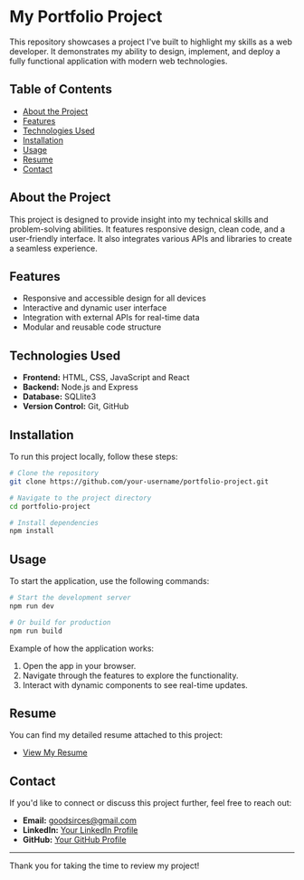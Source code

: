 # My Portfolio Project

This repository showcases a project I've built to highlight my skills as a web developer. It demonstrates my ability to design, implement, and deploy a fully functional application with modern web technologies.

## Table of Contents

- [About the Project](#about-the-project)
- [Features](#features)
- [Technologies Used](#technologies-used)
- [Installation](#installation)
- [Usage](#usage)
- [Resume](#resume)
- [Contact](#contact)

## About the Project

This project is designed to provide insight into my technical skills and problem-solving abilities. It features responsive design, clean code, and a user-friendly interface. It also integrates various APIs and libraries to create a seamless experience.

## Features

- Responsive and accessible design for all devices
- Interactive and dynamic user interface
- Integration with external APIs for real-time data
- Modular and reusable code structure

## Technologies Used

- **Frontend:** HTML, CSS, JavaScript and React
- **Backend:** Node.js and Express
- **Database:** SQLlite3
- **Version Control:** Git, GitHub

## Installation

To run this project locally, follow these steps:

```bash
# Clone the repository
git clone https://github.com/your-username/portfolio-project.git

# Navigate to the project directory
cd portfolio-project

# Install dependencies
npm install
```

## Usage

To start the application, use the following commands:

```bash
# Start the development server
npm run dev

# Or build for production
npm run build
```

Example of how the application works:

1. Open the app in your browser.
2. Navigate through the features to explore the functionality.
3. Interact with dynamic components to see real-time updates.

## Resume

You can find my detailed resume attached to this project:

- [View My Resume](./CV.pdf)

## Contact

If you'd like to connect or discuss this project further, feel free to reach out:

- **Email:** goodsirces@gmail.com
- **LinkedIn:** [Your LinkedIn Profile](linkedin.com/in/charles-goodsir)
- **GitHub:** [Your GitHub Profile](https://github.com/charles-goodsir )

---

Thank you for taking the time to review my project!


